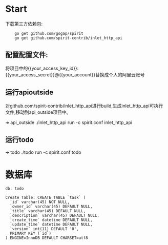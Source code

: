 

# Start

下载第三方依赖包:
~~~
    go get github.com/gogap/spirit
    go get github.com/spirit-contrib/inlet_http_api
~~~ 

## 配置配置文件:

将项目中的{{your_access_key_id}}:{{your_access_secret}}@{{your_account}}替换成个人的阿里云账号

## 运行apioutside

对github.com/spirit-contrib/inlet_http_api进行build,生成inlet_http_api可执行文件,移动到api_outside项目中。

➜  api_outside ./inlet_http_api run -c spirit.conf inlet_http_api

## 运行todo

➜  todo ./todo run -c spirit.conf todo

# 数据库
```
db: todo

Create Table: CREATE TABLE `task` (
  `id` varchar(45) NOT NULL,
  `owner_id` varchar(45) DEFAULT NULL,
  `title` varchar(45) DEFAULT NULL,
  `description` varchar(45) DEFAULT NULL,
  `create_time` datetime DEFAULT NULL,
  `update_time` datetime DEFAULT NULL,
  `version` int(11) DEFAULT '0',
  PRIMARY KEY (`id`)
) ENGINE=InnoDB DEFAULT CHARSET=utf8
```
